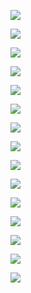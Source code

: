 ![](https://www.nta.go.jp/tmp/7f121915-73cf-41ed-8649-25567a7ac3f9/images/bfc5f811209d908d606e00afbe178da414532a1ea4a8cd311aa92774c0c65b7f.jpg)

![](https://www.nta.go.jp/tmp/7f121915-73cf-41ed-8649-25567a7ac3f9/images/b08c213405c92d7eb0cdcdb0b26c296b6a0f6e684b290269c1fa00a6d8739aaf.jpg)

![](https://www.nta.go.jp/tmp/7f121915-73cf-41ed-8649-25567a7ac3f9/images/1e0e5c91aff2221d78039f9609e27b13eacf991487898be82e91e609112379ce.jpg)

![](https://www.nta.go.jp/tmp/7f121915-73cf-41ed-8649-25567a7ac3f9/images/18444fdfbf0f0ba42ae382de984de7a40486285c4ddd06cc3b5581c19712d36b.jpg)

![](https://www.nta.go.jp/tmp/7f121915-73cf-41ed-8649-25567a7ac3f9/images/83aef316b7dcef58218e928493c2668794571e68cf806548b9c6ec8d817be967.jpg)

![](https://www.nta.go.jp/tmp/7f121915-73cf-41ed-8649-25567a7ac3f9/images/9e361fab3ff2eafed44fc985f7f24fa7ef4d0b82ff178f1de041e91a3ab420f2.jpg)

![](https://www.nta.go.jp/tmp/7f121915-73cf-41ed-8649-25567a7ac3f9/images/622c07f4b8831e1924358a0b441182575fe552db1c1be1a23348dd8684a7519c.jpg)

![](https://www.nta.go.jp/tmp/7f121915-73cf-41ed-8649-25567a7ac3f9/images/09c693451c272ce7dae85e3b713117f9804833cf01520b15ba0a33f2c930930f.jpg)

![](https://www.nta.go.jp/tmp/7f121915-73cf-41ed-8649-25567a7ac3f9/images/498e8711ed5091fa8c83bc54ce3f345ab492855b88c44872a002fcdc26070d67.jpg)

![](https://www.nta.go.jp/tmp/7f121915-73cf-41ed-8649-25567a7ac3f9/images/4ab1d123b96f138fdd67a91501ec4e1c6f80278760e4da6c3325f9eadf40db3b.jpg)

![](https://www.nta.go.jp/tmp/7f121915-73cf-41ed-8649-25567a7ac3f9/images/4f7c89c345035c0fe06e9a46e4cf4e3eeef85db8ce1b80f728be502cdab424aa.jpg)

![](https://www.nta.go.jp/tmp/7f121915-73cf-41ed-8649-25567a7ac3f9/images/4f7dc7901d57c6c44d64bbfbeba1c45e608babda8e509e107beb6f0c0459718a.jpg)

![](https://www.nta.go.jp/tmp/7f121915-73cf-41ed-8649-25567a7ac3f9/images/ab038b76299d6c6171553c7449d00208e209c6770fac06570bb2e7a1f95daea8.jpg)

![](https://www.nta.go.jp/tmp/7f121915-73cf-41ed-8649-25567a7ac3f9/images/8bc27fb32a94c5af0e3c47ab5408fa1e0bb8e0a98ed6765f3f6682485eb2f1d6.jpg)

![](https://www.nta.go.jp/tmp/7f121915-73cf-41ed-8649-25567a7ac3f9/images/ea01ccba10fdd1dd02af9601fb3feea48b937020974f64cae27408007d572fa5.jpg)